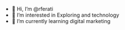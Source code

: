 - 👋 Hi, I’m @rferati
- 👀 I’m interested in Exploring and technology 
- 🌱 I’m currently learning digital marketing 


<!---
rferati/rferati is a ✨ special ✨ repository because its `README.md` (this file) appears on your GitHub profile.
You can click the Preview link to take a look at your changes.
--->
